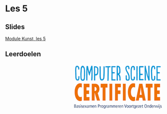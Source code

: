 # Les 5

## Slides  
[Module Kunst, les 5](https://slides.com/vhto/kunst5)

## Leerdoelen

<img src="../../img/logoCSCert_10cm.jpg" align="right">
